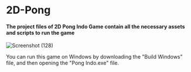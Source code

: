 # 2D-Pong
#### The project files of 2D Pong Indo Game contain all the necessary assets and scripts to run the game

 ![Screenshot (128)](https://user-images.githubusercontent.com/119511703/219932085-77980373-d97c-4adc-a8d6-842669318905.png)
 
You can run this game on Windows by downloading the "Build Windows" file, and then opening the "Pong Indo.exe" file.
